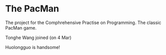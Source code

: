 The PacMan
==========

The project for the Comphrehensive Practise on Programming. The classic PacMan game.

Tonghe Wang joined (on 4 Mar)

Huolongguo is handsome!